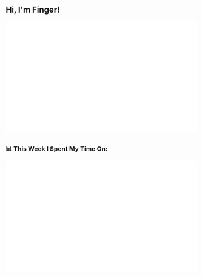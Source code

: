 <h2> Hi, I'm Finger!</h2>

<img align="right" src="https://raw.githubusercontent.com/spianmo/github-stats/master/generated/overview.svg#gh-light-mode-only">

<!-- <img align="right" height="160em" src="https://github-readme-stats-eight-theta.vercel.app/api/top-langs/?username=spianmo&layout=compact&langs_count=8&theme=algolia"/>	 -->
	
```go
package main

type Me struct {
	Name   string
	Job    string
	Code   string
	Skills string
}

func main() {
	me := &Me{
		Name:   "Finger",
		Job:    "Client-side Engineer",
		Code:   "Java, Kotlin, C#, Rust and C++ and Others",
		Skills: "Android, Security, Cross-platform client, NLP, CV, ASR ^o^",
	}
	_ = me
}
```


<h3>📊 This Week I Spent My Time On:</h3>
<img align='right' src="https://raw.githubusercontent.com/spianmo/github-stats/master/generated/languages.svg#gh-light-mode-only">

<!--START_SECTION:waka-->

```txt
Kotlin            11 hrs 23 mins  ██████████░░░░░░░░░░░░░░░   39.77 %
Dart              8 hrs 11 mins   ███████░░░░░░░░░░░░░░░░░░   28.58 %
Groovy            2 hrs 16 mins   ██░░░░░░░░░░░░░░░░░░░░░░░   07.96 %
XML               1 hr 21 mins    █▒░░░░░░░░░░░░░░░░░░░░░░░   04.73 %
Gradle            1 hr 16 mins    █░░░░░░░░░░░░░░░░░░░░░░░░   04.47 %
```

<!--END_SECTION:waka-->
